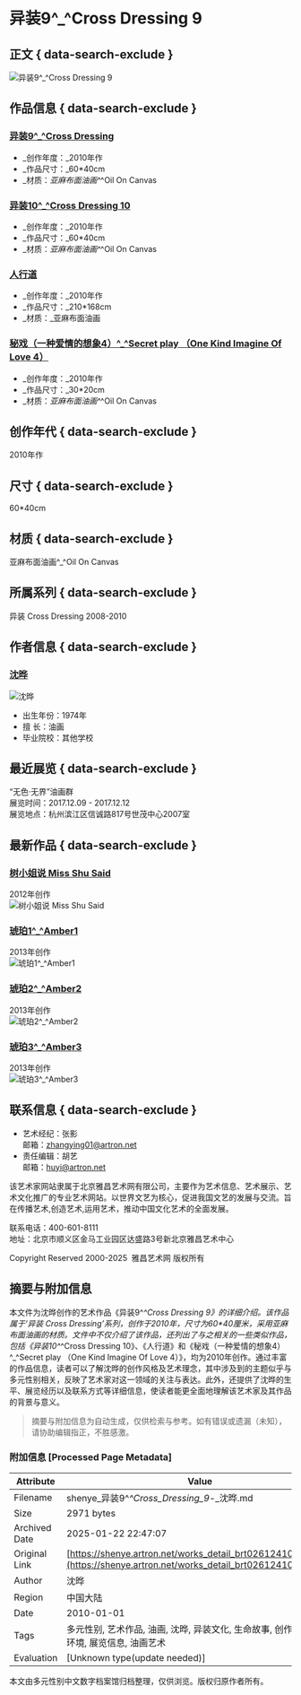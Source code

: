 # 异装9^_^Cross Dressing 9

## 正文 { data-search-exclude }


![异装9^_^Cross Dressing 9](https://img2.artron.net/artist/A0261241/brt026124100131.jpg)

## 作品信息 { data-search-exclude }

### [异装9^_^Cross Dressing](https://shenye.artron.net/works_detail_brt026124100131_all)
- _创作年度：_2010年作
- _作品尺寸：_60*40cm
- _材质：_亚麻布面油画^_^Oil On Canvas

### [异装10^_^Cross Dressing 10](https://shenye.artron.net/works_detail_brt026124100132_all)
- _创作年度：_2010年作
- _作品尺寸：_60*40cm
- _材质：_亚麻布面油画^_^Oil On Canvas

### [人行道](https://shenye.artron.net/works_detail_brt026124100137_all)
- _创作年度：_2010年作
- _作品尺寸：_210*168cm
- _材质：_亚麻布面油画

### [秘戏（一种爱情的想象4）^_^Secret play （One Kind Imagine Of Love 4）](https://shenye.artron.net/works_detail_brt026124100193_all)
- _创作年度：_2010年作
- _作品尺寸：_30*20cm
- _材质：_亚麻布面油画^_^Oil On Canvas

## 创作年代 { data-search-exclude }
2010年作

## 尺寸 { data-search-exclude }
60*40cm

## 材质 { data-search-exclude }
亚麻布面油画^_^Oil On Canvas

## 所属系列 { data-search-exclude }
异装 Cross Dressing 2008-2010

## 作者信息 { data-search-exclude }

### [沈晔](https://shenye.artron.net/)
![沈晔](https://img3.artron.net/artist/A0261241/2012050309250127981.jpg)
- 出生年份：1974年
- 擅 长：油画
- 毕业院校：其他学校

## 最近展览 { data-search-exclude }
“无色·无界”油画群  
展览时间：2017.12.09 - 2017.12.12  
展览地点：杭州滨江区信诚路817号世茂中心2007室

## 最新作品 { data-search-exclude }

### [树小姐说 Miss Shu Said](https://shenye.artron.net/works_detail_brt026124100226)
2012年创作  
![树小姐说 Miss Shu Said](https://img4.artron.net/artist/A0261241/brt026124100226.jpg)

### [琥珀1^_^Amber1](https://shenye.artron.net/works_detail_brt026124100207)
2013年创作  
![琥珀1^_^Amber1](https://img5.artron.net/artist/A0261241/brt026124100207.jpg)

### [琥珀2^_^Amber2](https://shenye.artron.net/works_detail_brt026124100208)
2013年创作  
![琥珀2^_^Amber2](https://img5.artron.net/artist/A0261241/brt026124100208.jpg)

### [琥珀3^_^Amber3](https://shenye.artron.net/works_detail_brt026124100209)
2013年创作  
![琥珀3^_^Amber3](https://img5.artron.net/artist/A0261241/brt026124100209.jpg)

## 联系信息 { data-search-exclude }
- 艺术经纪：张影  
  邮箱：[zhangying01@artron.net](mailto:zhangying01@artron.net)
- 责任编辑：胡艺  
  邮箱：[huyi@artron.net](mailto:huyi@artron.net)

该艺术家网站隶属于北京雅昌艺术网有限公司，主要作为艺术信息、艺术展示、艺术文化推广的专业艺术网站。以世界文艺为核心，促进我国文艺的发展与交流。旨在传播艺术,创造艺术,运用艺术，推动中国文化艺术的全面发展。

联系电话：400-601-8111  
地址：北京市顺义区金马工业园区达盛路3号新北京雅昌艺术中心  

Copyright Reserved 2000-2025  雅昌艺术网 版权所有  

<!-- tcd_original_link https://shenye.artron.net/works_detail_brt026124100131_all -->


## 摘要与附加信息

<!-- tcd_abstract -->
本文件为沈晔创作的艺术作品《异装9^_^Cross Dressing 9》的详细介绍。该作品属于‘异装 Cross Dressing’系列，创作于2010年，尺寸为60*40厘米，采用亚麻布面油画的材质。文件中不仅介绍了该作品，还列出了与之相关的一些类似作品，包括《异装10^_^Cross Dressing 10》、《人行道》和《秘戏（一种爱情的想象4）^_^Secret play （One Kind Imagine Of Love 4）》，均为2010年创作。通过丰富的作品信息，读者可以了解沈晔的创作风格及艺术理念，其中涉及到的主题似乎与多元性别相关，反映了艺术家对这一领域的关注与表达。此外，还提供了沈晔的生平、展览经历以及联系方式等详细信息，使读者能更全面地理解该艺术家及其作品的背景与意义。
<!-- tcd_abstract_end -->

> 摘要与附加信息为自动生成，仅供检索与参考。如有错误或遗漏（未知），请协助编辑指正，不胜感激。

### 附加信息 [Processed Page Metadata]

| Attribute       | Value                                  |
|-----------------|----------------------------------------|
| Filename        | shenye_异装9^_^Cross_Dressing_9_-_沈晔.md                             |
| Size            | 2971 bytes                           |
| Archived Date   | 2025-01-22 22:47:07                             |
| Original Link   | [https://shenye.artron.net/works_detail_brt026124100131_all](https://shenye.artron.net/works_detail_brt026124100131_all)                       |
| Author          | 沈晔                               |
| Region          | 中国大陆                               |
| Date            | 2010-01-01                                 |
| Tags            | 多元性别, 艺术作品, 油画, 沈晔, 异装文化, 生命故事, 创作经历, 社会环境, 展览信息, 油画艺术                                 |
| Evaluation            | [Unknown type(update needed)]                                 |
<!-- tcd_table_end -->

本文由多元性别中文数字档案馆归档整理，仅供浏览。版权归原作者所有。
